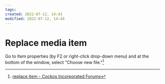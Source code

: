 ```yaml
---
tags: 
created: 2022-07-12, 14:43
modified: 2022-07-12, 14:44
---
```


# Replace media item
Go to Item properties (by F2 or right-click drop-down menu) and at the bottom of the window, select "Choose new file."[^1]

[^1]: [replace item - Cockos Incorporated Forums](https://forums.cockos.com/showthread.php?t=123757)